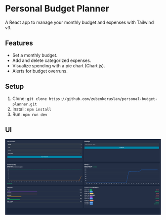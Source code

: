 # Personal Budget Planner

A React app to manage your monthly budget and expenses with Tailwind v3.

## Features
- Set a monthly budget.
- Add and delete categorized expenses.
- Visualize spending with a pie chart (Chart.js).
- Alerts for budget overruns.

## Setup
1. Clone: `git clone https://github.com/zubenkoruslan/personal-budget-planner.git`
2. Install: `npm install`
3. Run: `npm run dev`

## UI
![Screenshot](/app-screenshot.png)

